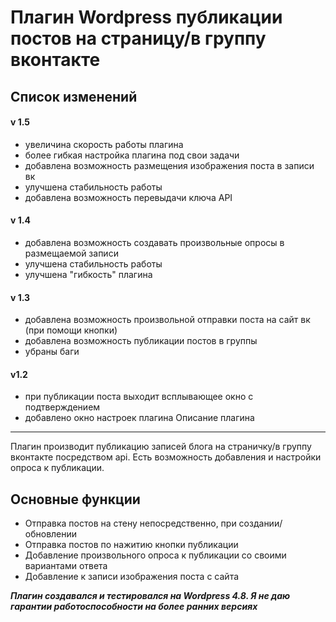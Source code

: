 Плагин Wordpress публикации постов на страницу/в группу вконтакте
=====================
Список изменений
-----------------------------------
#### v 1.5 
* увеличина скорость работы плагина
* более гибкая настройка плагина под свои задачи
* добавлена возможность размещения изображения поста в записи вк
* улучшена стабильность работы
* добавлена возможность перевыдачи ключа API
#### v 1.4
* добавлена возможность создавать произвольные опросы в размещаемой записи
* улучшена стабильность работы
* улучшена "гибкость" плагина
#### v 1.3
* добавлена возможность произвольной отправки поста на сайт вк (при помощи кнопки)
* добавлена возможность публикации постов в группы
* убраны баги
#### v1.2
* при публикации поста выходит всплывающее окно с подтверждением
* добавлено окно настроек плагина
Описание плагина
-----------------------------------
Плагин производит публикацию записей блога на страничку/в группу вконтакте посредством api. Есть возможность добавления и настройки опроса к публикации.

Основные функции
-----------------------------------
* Отправка постов на стену непосредственно, при создании/обновлении
* Отправка постов по нажитию кнопки публикации
* Добавление произвольного опроса к публикации со своими вариантами ответа
* Добавление к записи изображения поста с сайта

***Плагин создавался и тестировался на Wordpress 4.8. Я не даю гарантии работоспособности на более ранних версиях***
